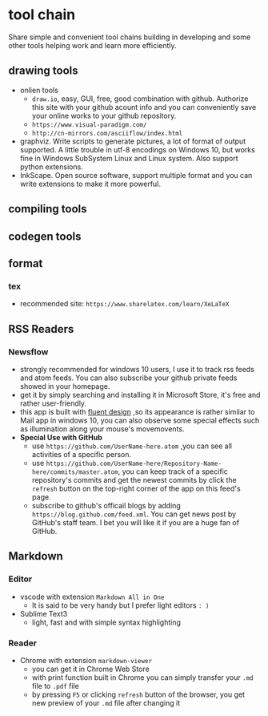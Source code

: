 # tool chain
Share simple and convenient tool chains building in developing and some other tools helping work and learn more efficiently.

## drawing tools
- onlien tools
  - ```draw.io```, easy, GUI, free, good combination with github. Authorize this site with your github acount info and you can conveniently save your online works to your github repository.
  - ```https://www.visual-paradigm.com/```
  - ```http://cn-mirrors.com/asciiflow/index.html```
- graphviz. Write scripts to generate pictures, a lot of format of output supported. A little trouble in utf-8 encodings on Windows 10, but works fine in Windows SubSystem Linux and Linux system. Also support python extensions.
- InkScape. Open source software, support multiple format and you can write extensions to make it more powerful.

## compiling tools

## codegen tools


## format
### tex
- recommended site: ```https://www.sharelatex.com/learn/XeLaTeX```

## RSS Readers
### Newsflow
- strongly recommended for windows 10 users, I use it to track rss feeds and atom feeds. You can also subscribe your github private feeds showed in your homepage. 
- get it by simply searching and installing it in Microsoft Store, it's free and rather user-friendly.
- this app is built with [fluent design](https://fluent.microsoft.com/) ,so its appearance is rather similar to Mail app in windows 10, you can also observe some special effects such as illumination along your mouse's movemovents.
- **Special Use with GitHub**
  - use `https://github.com/UserName-here.atom` ,you can see all activities of a specific person.
  - use `https://github.com/UserName-here/Repository-Name-here/commits/master.atom`, you can keep track of a specific repository's commits and get the newest commits by click the `refresh` button on the top-right corner of the app on this feed's page.
  - subscribe to github's officail blogs by adding `https://blog.github.com/feed.xml`. You can get news post by GitHub's staff team. I bet you will like it if you are a huge fan of GitHub.

## Markdown
### Editor
- vscode with extension `Markdown All in One`
  - It is said to be very handy but I prefer light editors `: )`
- Sublime Text3
  - light, fast and with simple syntax highlighting

### Reader
- Chrome with extension `markdown-viewer` 
  - you can get it in Chrome Web Store 
  - with print function built in Chrome you can simply transfer your `.md` file to `.pdf` file
  - by pressing `F5` or clicking `refresh` button of the browser, you get new preview of your `.md` file after changing it


